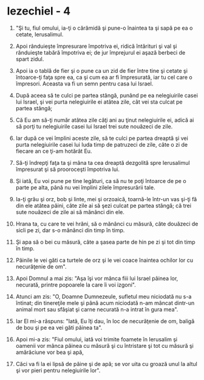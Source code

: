 # Iezechiel - 4

1. "Şi tu, fiul omului, ia-ţi o cărămidă şi pune-o înaintea ta şi sapă pe ea o cetate, Ierusalimul. 

2. Apoi rânduieşte împresurare împotriva ei, ridică întărituri şi val şi rânduieşte tabără împotriva ei; de jur împrejurul ei aşază berbeci de spart zidul. 

3. Apoi ia o tablă de fier şi o pune ca un zid de fier între tine şi cetate şi întoarce-ţi faţa spre ea, ca şi cum ea ar fi împresurată, iar tu cel care o împresori. Aceasta va fi un semn pentru casa lui Israel. 

4. După aceea să te culci pe partea stângă, punând pe ea nelegiuirile casei lui Israel, şi vei purta nelegiuirile ei atâtea zile, cât vei sta culcat pe partea stângă; 

5. Că Eu am să-ţi număr atâtea zile câţi ani au ţinut nelegiuirile ei, adică ai să porţi tu nelegiuirile casei lui Israel trei sute nouăzeci de zile. 

6. Iar după ce vei împlini aceste zile, să te culci pe partea dreaptă şi vei purta nelegiuirile casei lui Iuda timp de patruzeci de zile, câte o zi de fiecare an ce ţi-am hotărât Eu. 

7. Să-ţi îndrepţi faţa ta şi mâna ta cea dreaptă dezgolită spre Ierusalimul împresurat şi să prooroceşti împotriva lui. 

8. Şi iată, Eu voi pune pe tine legături, ca să nu te poţi întoarce de pe o parte pe alta, până nu vei împlini zilele împresurării tale. 

9. Ia-ţi grâu şi orz, bob şi linte, mei şi orzoaică, toarnă-le într-un vas şi-ţi fă din ele atâtea pâini, câte zile ai să şezi culcat pe partea stângă; că trei sute nouăzeci de zile ai să mănânci din ele. 

10. Hrana ta, cu care te vei hrăni, să o mănânci cu măsură, câte douăzeci de sicli pe zi, dar s-o mănânci din timp în timp. 

11. Şi apa să o bei cu măsură, câte a şasea parte de hin pe zi şi tot din timp în timp. 

12. Pâinile le vei găti ca turtele de orz şi le vei coace înaintea ochilor lor cu necurăţenie de om". 

13. Apoi Domnul a mai zis: "Aşa îşi vor mânca fiii lui Israel pâinea lor, necurată, printre popoarele la care îi voi izgoni". 

14. Atunci am zis: "O, Doamne Dumnezeule, sufletul meu niciodată nu s-a întinat; din tinereţile mele şi până acum niciodată n-am mâncat dintr-un animal mort sau sfâşiat şi carne necurată n-a intrat în gura mea". 

15. Iar El mi-a răspuns: "Iată, Eu îţi dau, în loc de necurăţenie de om, baligă de bou şi pe ea vei găti pâinea ta". 

16. Apoi mi-a zis: "Fiul omului, iată voi trimite foamete în Ierusalim şi oamenii vor mânca pâinea cu măsură şi cu întristare şi tot cu măsură şi amărăciune vor bea şi apă, 

17. Căci va fi la ei lipsă de pâine şi de apă; se vor uita cu groază unul la altul şi vor pieri pentru nelegiuirile lor". 

